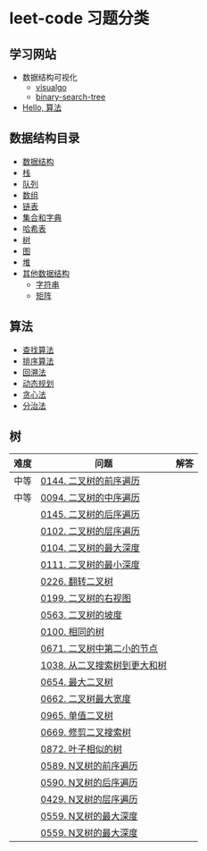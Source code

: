 # leet-code 习题分类

## 学习网站

- 数据结构可视化
  - [visualgo](https://visualgo.net/zh/)
  - [binary-search-tree](http://btv.melezinek.cz/binary-search-tree.html)
- [Hello, 算法](https://www.hello-algo.com/)

## 数据结构目录

- [数据结构](./data_structure/00-数据结构/README.md)
- [栈](./data_structure/01-栈/README.md)
- [队列](data_structure/02-队列/README.md)
- [数组](./data_structure/03-数组/README.md)
- [链表](data_structure/04-链表/README.md)
- [集合和字典](data_structure/05-集合和字典/README.md)
- [哈希表](data_structure/06-哈希表/README.md)
- [树](data_structure/07-树/README.md)
- [图](data_structure/08-图/README.md)
- [堆](data_structure/10-堆/README.md)
- [其他数据结构](data_structure/10-其他数据结构)
  - [字符串](./data_structure/10-其他数据结构/字符串/README.md)
  - [矩阵](./data_structure/10-其他数据结构/矩阵/README.md)

## 算法

- [查找算法](./algorithm/01-查找算法/README.md)
- [排序算法](./algorithm/02-排序算法/README.md)
- [回溯法](./algorithm/03-回溯法/README.md)
- [动态规划](./algorithm/04-动态规划/README.md)
- [贪心法](./algorithm/05-贪心法/README.md)
- [分治法](./algorithm/06-分治法/README.md)

## 树

|难度|问题|解答|
|------|------|------|
|中等|[0144. 二叉树的前序遍历](https://leetcode-cn.com/problems/binary-tree-preorder-traversal/)|[]()|
|中等|[0094. 二叉树的中序遍历](https://leetcode-cn.com/problems/binary-tree-inorder-traversal/)|[]()|
||[0145. 二叉树的后序遍历](https://leetcode-cn.com/problems/binary-tree-postorder-traversal/)|[]()|
||[0102. 二叉树的层序遍历](https://leetcode-cn.com/problems/binary-tree-level-order-traversal/)|[]()|
||[0104. 二叉树的最大深度](https://leetcode-cn.com/problems/maximum-depth-of-binary-tree/)|[]()|
||[0111. 二叉树的最小深度](https://leetcode-cn.com/problems/minimum-depth-of-binary-tree/)|[]()|
||[0226. 翻转二叉树](https://leetcode-cn.com/problems/invert-binary-tree/)|[]()|
||[0199. 二叉树的右视图](https://leetcode-cn.com/problems/binary-tree-right-side-view/)|[]()|
||[0563. 二叉树的坡度](https://leetcode-cn.com/problems/binary-tree-tilt/)|[]()|
||[0100. 相同的树](https://leetcode-cn.com/problems/same-tree/)|[]()|
||[0671. 二叉树中第二小的节点](https://leetcode-cn.com/problems/second-minimum-node-in-a-binary-tree/)|[]()|
||[1038. 从二叉搜索树到更大和树](https://leetcode-cn.com/problems/binary-search-tree-to-greater-sum-tree/)|[]()|
||[0654. 最大二叉树](https://leetcode-cn.com/problems/maximum-binary-tree/)|[]()|
||[0662. 二叉树最大宽度](https://leetcode-cn.com/problems/maximum-width-of-binary-tree/)|[]()|
||[0965. 单值二叉树](https://leetcode-cn.com/problems/univalued-binary-tree/)|[]()|
||[0669. 修剪二叉搜索树](https://leetcode-cn.com/problems/trim-a-binary-search-tree/)|[]()|
||[0872. 叶子相似的树](https://leetcode-cn.com/problems/leaf-similar-trees/)|[]()|
||[0589. N叉树的前序遍历](https://leetcode-cn.com/problems/n-ary-tree-preorder-traversal/)|[]()|
||[0590. N叉树的后序遍历](https://leetcode-cn.com/problems/n-ary-tree-postorder-traversal/)|[]()|
||[0429. N叉树的层序遍历](https://leetcode-cn.com/problems/n-ary-tree-level-order-traversal/)|[]()|
||[0559. N叉树的最大深度](https://leetcode-cn.com/problems/maximum-depth-of-n-ary-tree/)|[]()|
||[0559. N叉树的最大深度](https://leetcode-cn.com/problems/maximum-depth-of-n-ary-tree/)|[]()|


